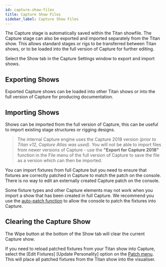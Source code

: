 ```yaml
---
id: capture-show-files 
title: Capture Show Files
sidebar_label: Capture Show Files
---
```


The Capture stage is automatically saved within the Titan showfile. The
Capture stage can also be exported and imported separately from the
Titan show. This allows standard stages or rigs to be transferred
between Titan shows, or to be loaded into the full version of Capture
for further editing.

Select the Show tab in the Capture Settings window to export and import
shows.

Exporting Shows
---------------

Exported Capture shows can be loaded into other Titan shows or into the
full version of Capture for producing documentation.

Importing Shows
---------------

Shows can be imported from the full version of Capture, this can be
useful to import existing stage structures or rigging designs.

> The internal Capture engine uses the Capture 2018 version *(prior to Titan v12, Capture Atlas was used)*. You will not be able to import files from newer versions of Capture - use the **"Export for Capture 2018"** function in the File menu of the full version of Capture to save the file as a version which can then be imported.

You can import fixtures from full Capture but you need to ensure that
fixtures are correctly patched in Capture to match the patch on the
console. There is no way to edit an externally created Capture patch on
the console.

Some fixture types and other Capture elements may not work when you
import a show that has been created in full Capture. We recommend you
use the [auto-patch function](../patching/patching-new-fixtures-or-dimmers.md#capture-visualiser-auto-patch) to allow the console to patch the fixtures
into Capture.

Clearing the Capture Show
-------------------------

The Wipe button at the bottom of the Show tab will clear the current
Capture show.

If you need to reload patched fixtures from your Titan show into
Capture, select the \[Edit Fixtures\] \[Update Personality\] option on
the [Patch menu](../patching/changing-the-patch.md#patch-view). This will place all patched fixtures from the Titan show
into the visualiser.